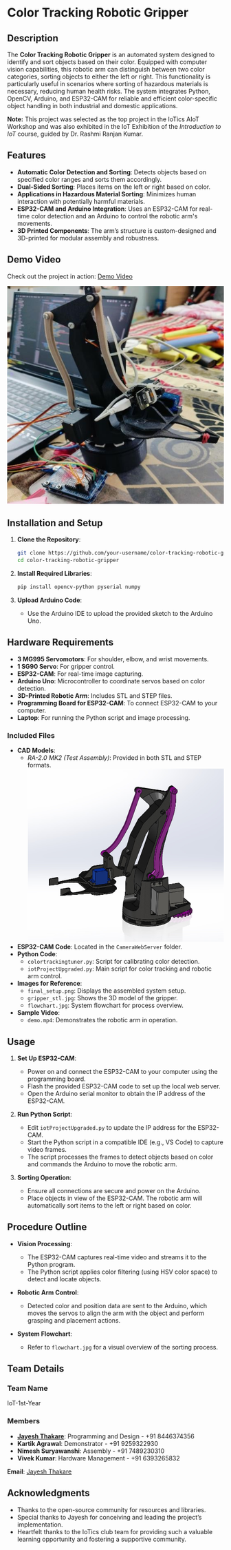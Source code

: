 # Color Tracking Robotic Gripper

## Description
The **Color Tracking Robotic Gripper** is an automated system designed to identify and sort objects based on their color. Equipped with computer vision capabilities, this robotic arm can distinguish between two color categories, sorting objects to either the left or right. This functionality is particularly useful in scenarios where sorting of hazardous materials is necessary, reducing human health risks. The system integrates Python, OpenCV, Arduino, and ESP32-CAM for reliable and efficient color-specific object handling in both industrial and domestic applications.

**Note:** This project was selected as the top project in the IoTics AIoT Workshop and was also exhibited in the IoT Exhibition of the *Introduction to IoT* course, guided by Dr. Rashmi Ranjan Kumar.

## Features
- **Automatic Color Detection and Sorting**: Detects objects based on specified color ranges and sorts them accordingly.
- **Dual-Sided Sorting**: Places items on the left or right based on color.
- **Applications in Hazardous Material Sorting**: Minimizes human interaction with potentially harmful materials.
- **ESP32-CAM and Arduino Integration**: Uses an ESP32-CAM for real-time color detection and an Arduino to control the robotic arm's movements.
- **3D Printed Components**: The arm’s structure is custom-designed and 3D-printed for modular assembly and robustness.

## Demo Video
Check out the project in action: [Demo Video](https://drive.google.com/file/d/10mPuvANaVOIOEYqjE63bNqFpUy-5URYO/view?usp=sharing)

<p align="center">
  <img src="./final_setup.png" alt="final setup">
</p>

## Installation and Setup

1. **Clone the Repository**:
    ```sh
    git clone https://github.com/your-username/color-tracking-robotic-gripper.git
    cd color-tracking-robotic-gripper
    ```

2. **Install Required Libraries**:
    ```sh
    pip install opencv-python pyserial numpy
    ```

3. **Upload Arduino Code**:
    - Use the Arduino IDE to upload the provided sketch to the Arduino Uno.

## Hardware Requirements
- **3 MG995 Servomotors**: For shoulder, elbow, and wrist movements.
- **1 SG90 Servo**: For gripper control.
- **ESP32-CAM**: For real-time image capturing.
- **Arduino Uno**: Microcontroller to coordinate servos based on color detection.
- **3D-Printed Robotic Arm**: Includes STL and STEP files.
- **Programming Board for ESP32-CAM**: To connect ESP32-CAM to your computer.
- **Laptop**: For running the Python script and image processing.

### Included Files
- **CAD Models**:
  - *RA-2.0 MK2 (Test Assembly)*: Provided in both STL and STEP formats.
    ![cad_model](./gripper_stl.jpg)
- **ESP32-CAM Code**: Located in the `CameraWebServer` folder.
- **Python Code**:
  - `colortrackingtuner.py`: Script for calibrating color detection.
  - `iotProjectUpgraded.py`: Main script for color tracking and robotic arm control.
- **Images for Reference**:
  - `final_setup.png`: Displays the assembled system setup.
  - `gripper_stl.jpg`: Shows the 3D model of the gripper.
  - `flowchart.jpg`: System flowchart for process overview.
- **Sample Video**:
  - `demo.mp4`: Demonstrates the robotic arm in operation.

## Usage

1. **Set Up ESP32-CAM**:
   - Power on and connect the ESP32-CAM to your computer using the programming board.
   - Flash the provided ESP32-CAM code to set up the local web server.
   - Open the Arduino serial monitor to obtain the IP address of the ESP32-CAM.

2. **Run Python Script**:
   - Edit `iotProjectUpgraded.py` to update the IP address for the ESP32-CAM.
   - Start the Python script in a compatible IDE (e.g., VS Code) to capture video frames.
   - The script processes the frames to detect objects based on color and commands the Arduino to move the robotic arm.

3. **Sorting Operation**:
   - Ensure all connections are secure and power on the Arduino.
   - Place objects in view of the ESP32-CAM. The robotic arm will automatically sort items to the left or right based on color.

## Procedure Outline

- **Vision Processing**: 
  - The ESP32-CAM captures real-time video and streams it to the Python program.
  - The Python script applies color filtering (using HSV color space) to detect and locate objects.
  
- **Robotic Arm Control**:
  - Detected color and position data are sent to the Arduino, which moves the servos to align the arm with the object and perform grasping and placement actions.

- **System Flowchart**:
  - Refer to `flowchart.jpg` for a visual overview of the sorting process.

## Team Details

### Team Name
IoT-1st-Year

### Members
- **[Jayesh Thakare](https://github.com/Yorha-7)**: Programming and Design - +91 8446374356
- **Kartik Agrawal**: Demonstrator - +91 9259322930
- **Nimesh Suryawanshi**: Assembly - +91 7489230310
- **Vivek Kumar**: Hardware Management - +91 6393265832

**Email**: [Jayesh Thakare](mailto:scientistn1420@gmail.com)

## Acknowledgments
- Thanks to the open-source community for resources and libraries.
- Special thanks to Jayesh for conceiving and leading the project’s implementation. 
- Heartfelt thanks to the IoTics club team for providing such a valuable learning opportunity and fostering a supportive community.
